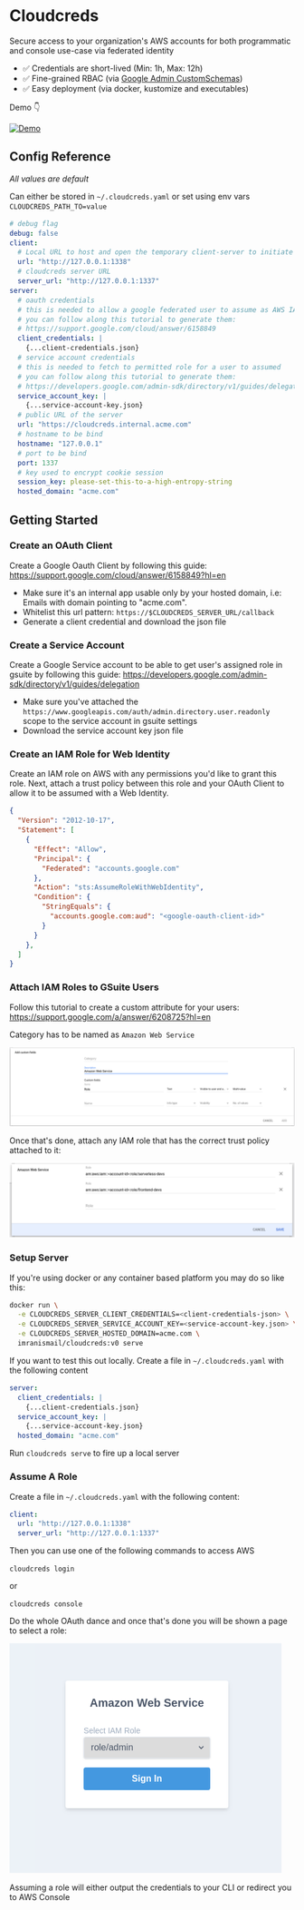# Cloudcreds

Secure access to your organization's AWS accounts for both programmatic and console use-case via federated identity

- ✅ Credentials are short-lived (Min: 1h, Max: 12h)
- ✅ Fine-grained RBAC (via [Google Admin CustomSchemas](https://developers.google.com/admin-sdk/directory/v1/guides/manage-schemas))
- ✅ Easy deployment (via docker, kustomize and executables)

Demo 👇

[![Demo](https://img.youtube.com/vi/onBf6JFj-IU/0.jpg)](https://www.youtube.com/watch?v=onBf6JFj-IU)

## Config Reference

*All values are default*

Can either be stored in `~/.cloudcreds.yaml` or set using env vars `CLOUDCREDS_PATH_TO=value`

```yaml
# debug flag
debug: false
client:
  # Local URL to host and open the temporary client-server to initiate auth with cloudcreds server
  url: "http://127.0.0.1:1338"
  # cloudcreds server URL
  server_url: "http://127.0.0.1:1337"
server:
  # oauth credentials
  # this is needed to allow a google federated user to assume as AWS IAM role
  # you can follow along this tutorial to generate them:
  # https://support.google.com/cloud/answer/6158849
  client_credentials: |
    {...client-credentials.json}
  # service account credentials 
  # this is needed to fetch to permitted role for a user to assumed
  # you can follow along this tutorial to generate them:
  # https://developers.google.com/admin-sdk/directory/v1/guides/delegation
  service_account_key: |
    {...service-account-key.json}
  # public URL of the server
  url: "https://cloudcreds.internal.acme.com"
  # hostname to be bind
  hostname: "127.0.0.1"
  # port to be bind
  port: 1337
  # key used to encrypt cookie session
  session_key: please-set-this-to-a-high-entropy-string
  hosted_domain: "acme.com"
```

## Getting Started

### Create an OAuth Client

Create a Google Oauth Client by following this guide: https://support.google.com/cloud/answer/6158849?hl=en

- Make sure it's an internal app usable only by your hosted domain, i.e: Emails with domain pointing to "acme.com".
- Whitelist this url pattern: `https://$CLOUDCREDS_SERVER_URL/callback`
- Generate a client credential and download the json file

### Create a Service Account

Create a Google Service account to be able to get user's assigned role in gsuite by following this guide: https://developers.google.com/admin-sdk/directory/v1/guides/delegation

- Make sure you've attached the `https://www.googleapis.com/auth/admin.directory.user.readonly` scope to the service account in gsuite settings
- Download the service account key json file

### Create an IAM Role for Web Identity

Create an IAM role on AWS with any permissions you'd like to grant this role. Next, attach a trust policy between this role and your OAuth Client to allow it to be assumed with a Web Identity.

```json
{
  "Version": "2012-10-17",
  "Statement": [
    {
      "Effect": "Allow",
      "Principal": {
        "Federated": "accounts.google.com"
      },
      "Action": "sts:AssumeRoleWithWebIdentity",
      "Condition": {
        "StringEquals": {
          "accounts.google.com:aud": "<google-oauth-client-id>"
        }
      }
    },
  ]
}
```

### Attach IAM Roles to GSuite Users

Follow this tutorial to create a custom attribute for your users: https://support.google.com/a/answer/6208725?hl=en

Category has to be named as `Amazon Web Service`

![aws](./docs/images/aws-custom-attributes.png)

Once that's done, attach any IAM role that has the correct trust policy attached to it:

![adding-attribs](./docs/images/adding-custom-attributes.png)

### Setup Server

If you're using docker or any container based platform you may do so like this:

```bash
docker run \
  -e CLOUDCREDS_SERVER_CLIENT_CREDENTIALS=<client-credentials-json> \
  -e CLOUDCREDS_SERVER_SERVICE_ACCOUNT_KEY=<service-account-key.json> \
  -e CLOUDCREDS_SERVER_HOSTED_DOMAIN=acme.com \
  imranismail/cloudcreds:v0 serve
```

If you want to test this out locally. Create a file in `~/.cloudcreds.yaml` with the following content

```yaml
server:
  client_credentials: |
    {...client-credentials.json}
  service_account_key: |
    {...service-account-key.json}
  hosted_domain: "acme.com"
```

Run `cloudcreds serve` to fire up a local server

### Assume A Role

Create a file in `~/.cloudcreds.yaml` with the following content:

```yaml
client:
  url: "http://127.0.0.1:1338"
  server_url: "http://127.0.0.1:1337"
```

Then you can use one of the following commands to access AWS

`cloudcreds login`

or

`cloudcreds console`

Do the whole OAuth dance and once that's done you will be shown a page to select a role:

![assume-role](./docs/images/assume-role.png)

Assuming a role will either output the credentials to your CLI or redirect you to AWS Console